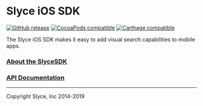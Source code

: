 Slyce iOS SDK
==============

[![GitHub release](https://img.shields.io/github/release/Slyce-Inc/Slyce-iOS-SDK.svg?style=flat)](https://github.com/Slyce-Inc/Slyce-iOS-SDK/releases)
[![CocoaPods compatible](https://img.shields.io/cocoapods/v/Slyce-iOS-SDK.svg)](https://cocoapods.org/pods/Slyce-iOS-SDK)
[![Carthage compatible](https://img.shields.io/badge/Carthage-compatible-4BC51D.svg?style=flat)](https://github.com/Carthage/Carthage)

The Slyce iOS SDK makes it easy to add visual search capabilities to mobile apps.

### [About the SlyceSDK](https://docs.slyce.it)

### [API Documentation](http://htmlpreview.github.io/?https://github.com/Slyce-Inc/Slyce-iOS-SDK/blob/5.6.4/Documentation/html/index.html)

---

Copyright Slyce, Inc 2014-2019

<!-- Official release -->
<!--[![GitHub release](https://img.shields.io/github/release/Slyce-Inc/Slyce-iOS-SDK.svg?style=flat)](https://github.com/Slyce-Inc/Slyce-iOS-SDK/releases)-->
<!-- Pre release -->
<!--[![GitHub release](https://img.shields.io/github/release/Slyce-Inc/Slyce-iOS-SDK/all.svg?style=flat-square)](https://github.com/Slyce-Inc/Slyce-iOS-SDK/releases)-->
